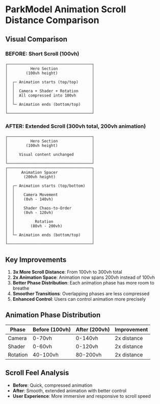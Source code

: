 # ParkModel Animation Scroll Distance Comparison

## Visual Comparison

### BEFORE: Short Scroll (100vh)
```
┌─────────────────────────────────────┐
│          Hero Section               │
│        (100vh height)               │
│                                     │
│  ┌─ Animation starts (top/top)      │
│  │                                  │
│  │  Camera + Shader + Rotation      │
│  │  All compressed into 100vh       │
│  │                                  │
│  └─ Animation ends (bottom/top)     │
│                                     │
└─────────────────────────────────────┘
```

### AFTER: Extended Scroll (300vh total, 200vh animation)
```
┌─────────────────────────────────────┐
│          Hero Section               │
│        (100vh height)               │
│                                     │
│     Visual content unchanged        │
│                                     │
└─────────────────────────────────────┘
┌─────────────────────────────────────┐
│      Animation Spacer               │
│       (200vh height)                │
│                                     │
│  ┌─ Animation starts (top/bottom)   │
│  │                                  │
│  │    Camera Movement               │
│  │    (0vh - 140vh)                 │
│  │                                  │
│  │    Shader Chaos-to-Order         │
│  │    (0vh - 120vh)                 │
│  │                                  │
│  │         Rotation                 │
│  │       (80vh - 200vh)             │
│  │                                  │
│  └─ Animation ends (bottom/top)     │
│                                     │
└─────────────────────────────────────┘
```

## Key Improvements

1. **3x More Scroll Distance**: From 100vh to 300vh total
2. **2x Animation Space**: Animation now spans 200vh instead of 100vh
3. **Better Phase Distribution**: Each animation phase has more room to breathe
4. **Smoother Transitions**: Overlapping phases are less compressed
5. **Enhanced Control**: Users can control animation more precisely

## Animation Phase Distribution

| Phase | Before (100vh) | After (200vh) | Improvement |
|-------|----------------|---------------|-------------|
| Camera | 0-70vh | 0-140vh | 2x distance |
| Shader | 0-60vh | 0-120vh | 2x distance |
| Rotation | 40-100vh | 80-200vh | 2x distance |

## Scroll Feel Analysis

- **Before**: Quick, compressed animation
- **After**: Smooth, extended animation with better control
- **User Experience**: More immersive and responsive to scroll speed
